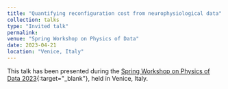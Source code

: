 ```yaml
---
title: "Quantifying reconfiguration cost from neurophysiological data"
collection: talks
type: "Invited talk"
permalink:
venue: "Spring Workshop on Physics of Data"
date: 2023-04-21
location: "Venice, Italy"
---
```


This talk has been presented during the [Spring Workshop on Physics of Data 2023](https://www.aisociety-unipd.it/spring-workshop-on-physics-of-data-2023/){:target="_blank"}<!--_-->, held in Venice, Italy.